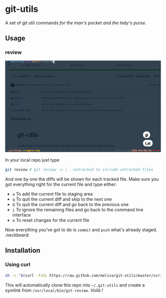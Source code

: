 # git-utils
A set of git util commands _for the man's pocket and the lady's purse_.
## Usage

### review

![git review usage](resources/git-review-usage.gif "git review usage")

In your local repo just type
```bash
git review # git review -u | --untracked to include untracked files
```
And one by one the diffs will be shown for each tracked file.
Make sure you got everything right for the current file and type either:
* `a` To add the current file to staging area
* `q` To quit the current diff and skip to the next one
* `Q` To quit the current diff and go back to the previous one
* `i` To ignore the remaining files and go back to the command line interface
* `o` To reset changes for the current file

Now everything you've got to do is `commit` and `push` what's already staged. :neckbeard:

## Installation

### Using curl
```bash
sh -c "$(curl -fsSL https://raw.github.com/moliva/git-utils/master/scripts/install.sh)"
```
This will automatically clone this repo into `~/.git-utils` and create a symlink from `/usr/local/bin/git-review`. _Voilà !_
